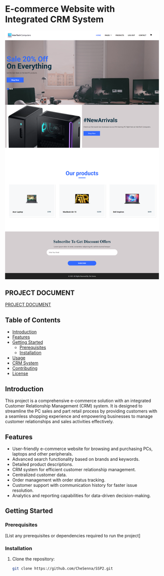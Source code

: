 # E-commerce Website with Integrated CRM System

![Project Image](https://github.com/CheSenna/SSP2/blob/main/homepage.png?raw=true)

## PROJECT DOCUMENT
[PROJECT DOCUMENT](https://github.com/CheSenna/SSP2/blob/main/SSP2.pdf)

## Table of Contents
- [Introduction](#introduction)
- [Features](#features)
- [Getting Started](#getting-started)
  - [Prerequisites](#prerequisites)
  - [Installation](#installation)
- [Usage](#usage)
- [CRM System](#crm-system)
- [Contributing](#contributing)
- [License](#license)

## Introduction

This project is a comprehensive e-commerce solution with an integrated Customer Relationship Management (CRM) system. It is designed to streamline the PC sales and part retail process by providing customers with a seamless shopping experience and empowering businesses to manage customer relationships and sales activities effectively.

## Features

- User-friendly e-commerce website for browsing and purchasing PCs, laptops and other peripherals.
- Advanced search functionality based on brands and keywords.
- Detailed product descriptions.
- CRM system for efficient customer relationship management.
- Centralized customer data.
- Order management with order status tracking.
- Customer support with communication history for faster issue resolution.
- Analytics and reporting capabilities for data-driven decision-making.

## Getting Started

### Prerequisites

[List any prerequisites or dependencies required to run the project]

### Installation

1. Clone the repository:

   ```bash
   git clone https://github.com/CheSenna/SSP2.git